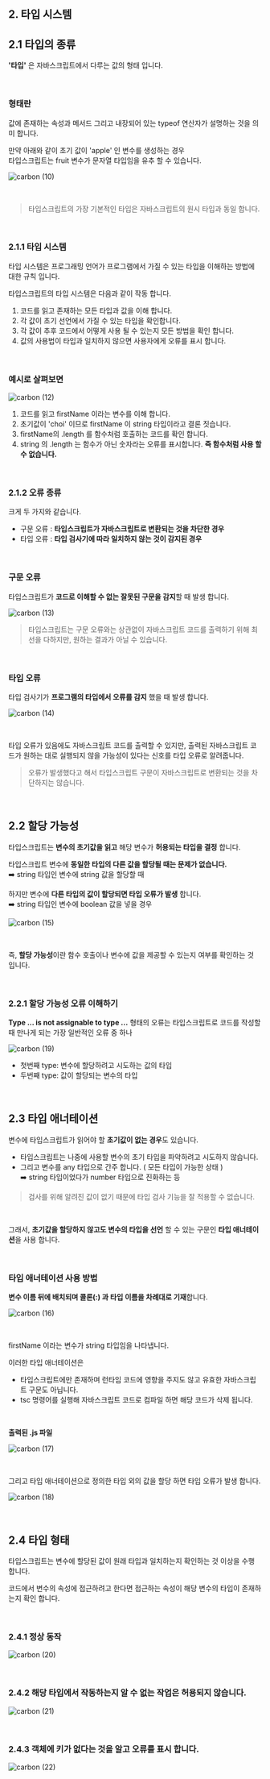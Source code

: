 ## 2. 타입 시스템

## 2.1 타입의 종류

**'타입'** 은 자바스크립트에서 다루는 값의 형태 입니다.

<br>

### 형태란

값에 존재하는 속성과 메서드 그리고 내장되어 있는 typeof 연산자가 설명하는 것을 의미 합니다.

만약 아래와 같이 초기 값이 'apple' 인 변수를 생성하는 경우 <br> 타입스크립트는 fruit 변수가 문자열 타입임을 유추 할 수 있습니다.

![carbon (10)](https://user-images.githubusercontent.com/87301268/228695531-1562c04c-497b-462f-b1e1-4f8ea0b10076.png)

<br>

> 타입스크립트의 가장 기본적인 타입은 자바스크립트의 원시 타입과 동일 합니다.

<br>

### 2.1.1 타입 시스템

타입 시스템은 프로그래밍 언어가 프로그램에서 가질 수 있는 타입을 이해하는 방법에 대한 규칙 입니다.

타입스크립트의 타입 시스템은 다음과 같이 작동 합니다.

1. 코드를 읽고 존재하는 모든 타입과 값을 이해 합니다.
2. 각 값이 초기 선언에서 가질 수 있는 타입을 확인합니다.
3. 각 값이 추후 코드에서 어떻게 사용 될 수 있는지 모든 방법을 확인 합니다.
4. 값의 사용법이 타입과 일치하지 않으면 사용자에게 오류를 표시 합니다.

<br>

### 예시로 살펴보면

![carbon (12)](https://user-images.githubusercontent.com/87301268/228696328-c9972ba1-49c4-4c81-8fed-fc0d2d250ab8.png)

1. 코드를 읽고 firstName 이라는 변수를 이해 합니다.
2. 초기값이 'choi' 이므로 firstName 이 string 타입이라고 결론 짓습니다.
3. firstName의 .length 를 함수처럼 호출하는 코드를 확인 합니다.
4. string 의 .length 는 함수가 아닌 숫자라는 오류를 표시합니다. **즉 함수처럼 사용 할 수 없습니다.**

<br>

### 2.1.2 오류 종류

크게 두 가지와 같습니다.

-   구문 오류 : **타입스크립트가 자바스크립트로 변환되는 것을 차단한 경우**
-   타입 오류 : **타입 검사기에 따라 일치하지 않는 것이 감지된 경우**

<br>

### 구문 오류

타입스크립트가 **코드로 이해할 수 없는 잘못된 구문을 감지**할 때 발생 합니다.

![carbon (13)](https://user-images.githubusercontent.com/87301268/228696920-086b5376-c6f5-4dec-8a6d-d55149313d81.png)

> 타입스크립트는 구문 오류와는 상관없이 자바스크립트 코드를 출력하기 위해 최선을 다하지만, 원하는 결과가 아닐 수 있습니다.

<br>

### 타입 오류

타입 검사기가 **프로그램의 타입에서 오류를 감지** 했을 때 발생 합니다.

![carbon (14)](https://user-images.githubusercontent.com/87301268/228697338-ea1996c7-1b6c-4a03-a404-3d27106466b4.png)

<br>

타입 오류가 있음에도 자바스크립트 코드를 출력할 수 있지만, 출력된 자바스크립트 코드가 원하는 대로 실행되지 않을 가능성이 있다는 신호를 타입 오류로 알려줍니다.

> 오류가 발생했다고 해서 타입스크립트 구문이 자바스크립트로 변환되는 것을 차단하지는 않습니다.

<br>

## 2.2 할당 가능성

타입스크립트는 **변수의 초기값을 읽고** 해당 변수가 **허용되는 타입을 결정** 합니다.

타입스크립트 변수에 **동일한 타입의 다른 값을 할당될 때는 문제가 없습니다.** <br>
➡️ string 타입인 변수에 string 값을 할당할 때

하지만 변수에 **다른 타입의 값이 할당되면 타입 오류가 발생** 합니다. <br>
➡️ string 타입인 변수에 boolean 값을 넣을 경우

![carbon (15)](https://user-images.githubusercontent.com/87301268/228698360-487d064b-c8c9-45ee-9657-bddbdaca1000.png)

<br>

즉, **할당 가능성**이란 함수 호출이나 변수에 값을 제공할 수 있는지 여부를 확인하는 것 입니다.

<br>

### 2.2.1 할당 가능성 오류 이해하기

**Type ... is not assignable to type ...** 형태의 오류는 타입스크립트로 코드를 작성할 때 만나게 되는 가장 일반적인 오류 중 하나

![carbon (19)](https://user-images.githubusercontent.com/87301268/228700897-a99068da-da25-4399-b1a6-bc34a163a34a.png)

-   첫번째 type: 변수에 할당하려고 시도하는 값의 타입
-   두번째 type: 값이 할당되는 변수의 타입

<br>

## 2.3 타입 애너테이션

변수에 타입스크립트가 읽어야 할 **초기값이 없는 경우**도 있습니다.

-   타입스크립트는 나중에 사용할 변수의 초기 타입을 파악하려고 시도하지 않습니다.
-   그리고 변수를 any 타입으로 간주 합니다. ( 모든 타입이 가능한 상태 ) <br>
    ➡️ string 타입이었다가 number 타입으로 진화하는 등

> 검사를 위해 알려진 값이 없기 때문에 타입 검사 기능을 잘 적용할 수 없습니다.

<br>

그래서, **초기값을 할당하지 않고도 변수의 타입을 선언** 할 수 있는 구문인 **타입 애너테이션**을 사용 합니다.

<br>

### 타입 애너테이션 사용 방법

**변수 이름 뒤에 배치되며 콜론(:) 과 타입 이름을 차례대로 기재**합니다.

![carbon (16)](https://user-images.githubusercontent.com/87301268/228699918-20fefc2f-16af-4a62-8ea6-47433774205e.png)

<br>

firstName 이라는 변수가 string 타입임을 나타냅니다.

이러한 타입 애너테이션은

-   타입스크립트에만 존재하며 런타임 코드에 영향을 주지도 않고 유효한 자바스크립트 구문도 아닙니다.
-   tsc 명령어를 실행해 자바스크립트 코드로 컴파일 하면 해당 코드가 삭제 됩니다.

<br>

**출력된 .js 파일**

![carbon (17)](https://user-images.githubusercontent.com/87301268/228700270-7a8c0afb-58fd-4e20-ad48-4715a30a1d75.png)

<br>

그리고 타입 애너테이션으로 정의한 타입 외의 값을 할당 하면 타입 오류가 발생 합니다.

![carbon (18)](https://user-images.githubusercontent.com/87301268/228700618-75b72faa-06d6-449a-8ebe-8ebcc37ba408.png)

<br>

## 2.4 타입 형태

타입스크립트는 변수에 할당된 값이 원래 타입과 일치하는지 확인하는 것 이상을 수행 합니다.

코드에서 변수의 속성에 접근하려고 한다면 접근하는 속성이 해당 변수의 타입이 존재하는지 확인 합니다.

<br>

### 2.4.1 정상 동작

![carbon (20)](https://user-images.githubusercontent.com/87301268/228701566-27cb5c78-3889-49e2-b175-1452fa049a37.png)

<br>

### 2.4.2 해당 타입에서 작동하는지 알 수 없는 작업은 허용되지 않습니다.

![carbon (21)](https://user-images.githubusercontent.com/87301268/228702975-d1bc438d-b667-4428-8c4c-6ea8ea1a07e7.png)

<br>

### 2.4.3 객체에 키가 없다는 것을 알고 오류를 표시 합니다.

![carbon (22)](https://user-images.githubusercontent.com/87301268/228703292-aecf8d92-121d-4acd-ae40-e75ad2d1e75a.png)
